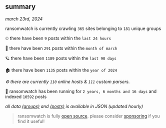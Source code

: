 
## summary
_march 23rd, 2024_

ransomwatch is currently crawling `365` sites belonging to `181` unique groups

⏲ there have been `9` posts within the `last 24 hours`

🦈 there have been `291` posts within the `month of march`

🪐 there have been `1189` posts within the `last 90 days`

🏚 there have been `1135` posts within the `year of 2024`

_⚙️ there are currently `110` online hosts & `111` custom parsers._

🦕 ransomwatch has been running for `2 years, 6 months and 16 days` and indexed `10592` posts

_all data  [(groups)](http://ransomwhat.telemetry.ltd/groups) and [(posts)](http://ransomwhat.telemetry.ltd/posts) is available in JSON (updated hourly)_

> ransomwatch is fully [open source](https://github.com/joshhighet/ransomwatch#ransomwatch--). please consider [sponsoring](https://github.com/sponsors/joshhighet) if you find it useful!
